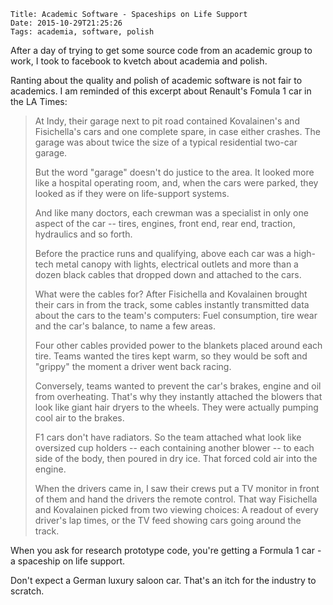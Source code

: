     Title: Academic Software - Spaceships on Life Support
    Date: 2015-10-29T21:25:26
    Tags: academia, software, polish

After a day of trying to get some source code from an academic group
to work, I took to facebook to kvetch about academia and polish.

Ranting about the quality and polish of academic software is not fair
to academics. I am reminded of this excerpt about Renault's Fomula 1
car in the LA Times:

> At Indy, their garage next to pit road contained Kovalainen's and Fisichella's cars and one complete spare, in case either crashes. The garage was about twice the size of a typical residential two-car garage.
>
> But the word "garage" doesn't do justice to the area. It looked more like a hospital operating room, and, when the cars were parked, they looked as if they were on life-support systems.
>
> And like many doctors, each crewman was a specialist in only one aspect of the car -- tires, engines, front end, rear end, traction, hydraulics and so forth.
>
> Before the practice runs and qualifying, above each car was a high-tech metal canopy with lights, electrical outlets and more than a dozen black cables that dropped down and attached to the cars.
>
> What were the cables for? After Fisichella and Kovalainen brought their cars in from the track, some cables instantly transmitted data about the cars to the team's computers: Fuel consumption, tire wear and the car's balance, to name a few areas.
>
> Four other cables provided power to the blankets placed around each tire. Teams wanted the tires kept warm, so they would be soft and "grippy" the moment a driver went back racing.
>
> Conversely, teams wanted to prevent the car's brakes, engine and oil from overheating. That's why they instantly attached the blowers that look like giant hair dryers to the wheels. They were actually pumping cool air to the brakes.
>
> F1 cars don't have radiators. So the team attached what look like oversized cup holders -- each containing another blower -- to each side of the body, then poured in dry ice. That forced cold air into the engine.
>
> When the drivers came in, I saw their crews put a TV monitor in front of them and hand the drivers the remote control. That way Fisichella and Kovalainen picked from two viewing choices: A readout of every driver's lap times, or the TV feed showing cars going around the track.

When you ask for research prototype code, you're getting a Formula 1 car - a spaceship on life support.

Don't expect a German luxury saloon car. That's an itch for the industry to scratch.

